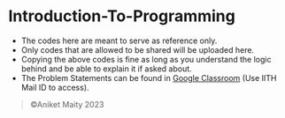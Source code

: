 # Introduction-To-Programming 


* The codes here are meant to serve as reference only.
* Only codes that are allowed to be shared will be uploaded here.
* Copying the above codes is fine as long as you understand the logic behind and be able to explain it if asked about.
* The Problem Statements can be found in [Google Classroom](https://classroom.google.com/c/NjE3NDEyNDU3NzMx) (Use IITH Mail ID to access).

> ©Aniket Maity 2023
